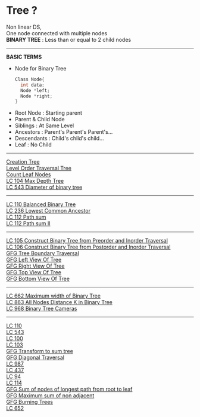 # Tree ?
Non linear DS,  
One node connected with multiple nodes  
**BINARY TREE** : Less than or equal to 2 child nodes

---
**BASIC TERMS**
- Node for Binary Tree
  ```c++
  Class Node{
    int data;
    Node *left;
    Node *right;
  }
  ```
- Root Node : Starting parent
- Parent & Child Node
- Siblings : At Same Level
- Ancestors : Parent's Parent's Parent's...
- Descendants : Child's child's child...
- Leaf : No Child

---
[Creation Tree]()  
[Level Order Traversal Tree]()  
[Count Leaf Nodes]()  
[LC 104 Max Depth Tree]()  
[LC 543 Diameter of binary tree]()  

---
[LC 110 Balanced Binary Tree]()  
[LC 236 Lowest Common Ancestor]()  
[LC 112 Path sum]()  
[LC 112 Path sum II]()  

---
[LC 105 Construct Binary Tree from Preorder and Inorder Traversal]()  
[LC 106 Construct Binary Tree from Postorder and Inorder Traversal]()  
[GFG Tree Boundary Traversal]()  
[GFG Left View Of Tree]()  
[GFG Right View Of Tree]()  
[GFG Top View Of Tree]()  
[GFG Bottom View Of Tree]()  

---
[LC 662 Maximum width of Binary Tree]()  
[LC 863 All Nodes Distance K in Binary Tree]()  
[LC 968 Binary Tree Cameras]()  

---
[LC 110]()  
[LC 543]()  
[LC 100]()  
[LC 103]()  
[GFG Transform to sum tree]()  
[GFG Diagonal Traversal]()  
[LC 987]()  
[LC 437]()  
[LC 94]()  
[LC 114]()  
[GFG Sum of nodes of longest path from root to leaf]()  
[GFG Maximum sum of non adjacent]()  
[GFG Burning Trees]()  
[LC 652]()  


